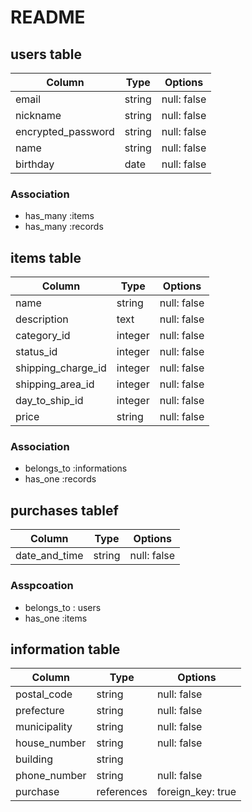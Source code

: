 # README

## users table

| Column                | Type       | Options     |
|-----------------------|------------|------------ |
| email                 | string     | null: false |
| nickname              | string     | null: false |
| encrypted_password    | string     | null: false |
| name                  | string     | null: false |
| birthday              | date       | null: false |

### Association

* has_many :items
* has_many :records

## items table

| Column               | Type        | Options     |
|----------------------|-------------|-------------|
| name                 | string      | null: false |
| description          | text        | null: false |
| category_id          | integer     | null: false |
| status_id            | integer     | null: false |
| shipping_charge_id   | integer     | null: false |
| shipping_area_id     | integer     | null: false |
| day_to_ship_id       | integer     | null: false |
| price                | string      | null: false |

### Association

* belongs_to :informations
* has_one :records

## purchases tablef

| Column          | Type      | Options     |
|-----------------|-----------|-------------|
| date_and_time   | string    | null: false |

### Asspcoation

* belongs_to : users
* has_one :items

## information table

| Column        | Type        | Options           |
|---------------|-------------|-------------------|
| postal_code   | string      | null: false       |
| prefecture    | string      | null: false       |
| municipality  | string      | null: false       |
| house_number  | string      | null: false       |
| building      | string      |                   |
| phone_number  | string      | null: false       |
| purchase      | references  | foreign_key: true |